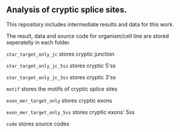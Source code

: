## Analysis of cryptic splice sites.

This repository includes intermediate results and data for this work. 

The result, data and source code for organism/cell line are stored seperatelly in each folder. 


 `star_target_only_jc` stores cryptic junction

 `star_target_only_jc_5ss` stores cryptic 5'ss

 `star_target_only_jc_3ss` stores cryptic 3'ss

 `motif` stores the motifs of cryptic splice sites

 `exon_mer_target_only` stores cryptic exons

 `exon_mer_target_only_5ss` stores cryptic exons' 5ss

 `code` stores source codes

